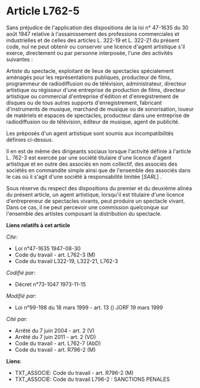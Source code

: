 # Article L762-5

Sans préjudice de l'application des dispositions de la loi n° 47-1635 du 30 août 1947 relative à l'assainissement des
professions commerciales et industrielles et de celles des articles L. 322-19 et L. 322-21 du présent code, nul ne peut
obtenir ou conserver une licence d'agent artistique s'il exerce, directement ou par personne interposée, l'une des activités
suivantes :

Artiste du spectacle, exploitant de lieux de spectacles spécialement aménagés pour les représentations publiques, producteur
de films, programmeur de radiodiffusion ou de télévision, administrateur, directeur artistique ou régisseur d'une entreprise
de production de films, directeur artistique ou commercial d'entreprise d'édition et d'enregistrement de disques ou de tous
autres supports d'enregistrement, fabricant d'instruments de musique, marchand de musique ou de sonorisation, loueur de
matériels et espaces de spectacles, producteur dans une entreprise de radiodiffusion ou de télévision, éditeur de musique,
agent de publicité.

Les préposés d'un agent artistique sont soumis aux incompatibilités définies ci-dessus.

Il en est de même des dirigeants sociaux lorsque l'activité définie à l'article L. 762-3 est exercée par une société
titulaire d'une licence d'agent artistique et en outre des associés en nom collectif, des associés des sociétés en commandite
simple ainsi que de l'ensemble des associés dans le cas où il s'agit d'une société à responsabilité limitée [*SARL*] .

Sous réserve du respect des dispositions du premier et du deuxième alinéa du présent article, un agent artistique, lorsqu'il
est titulaire d'une licence d'entrepreneur de spectacles vivants, peut produire un spectacle vivant. Dans ce cas, il ne peut
percevoir une commission quelconque sur l'ensemble des artistes composant la distribution du spectacle.

**Liens relatifs à cet article**

_Cite_:

  - Loi n°47-1635 1947-08-30
  - Code du travail - art. L762-3 (M)
  - Code du travail L322-19, L322-21, L762-3

_Codifié par_:

  - Décret n°73-1047 1973-11-15

_Modifié par_:

  - Loi n°99-198 du 18 mars 1999 - art. 13 () JORF 19 mars 1999

_Cité par_:

  - Arrêté du 7 juin 2004 - art. 2 (V)
  - Arrêté du 7 juin 2011 - art. 2 (VD)
  - Code du travail - art. L762-7 (AbD)
  - Code du travail - art. R796-2 (M)

**Liens**:

  - TXT_ASSOCIE: Code du travail - art. R796-2 (M)
  - TXT_ASSOCIE: Code du travail L796-2 : SANCTIONS PENALES
